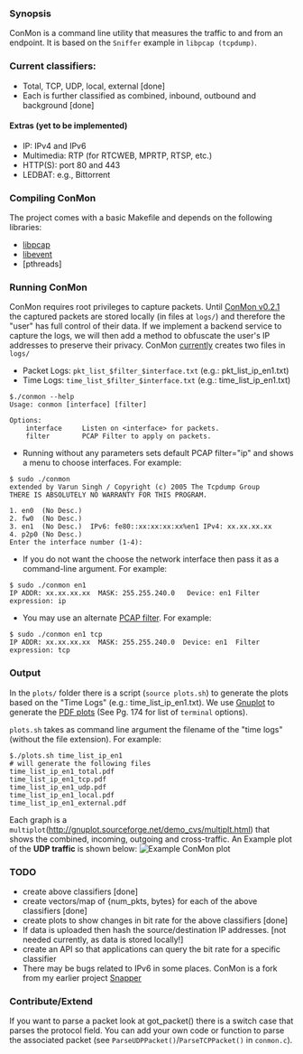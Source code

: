 ### Synopsis 
ConMon is a command line utility that measures the traffic to and from an
endpoint. It is based on the `Sniffer` example in `libpcap (tcpdump)`.

### Current classifiers:
* Total, TCP, UDP, local, external [done] 
* Each is further classified as combined, inbound, outbound and background [done]

#### Extras (yet to be implemented)
* IP: IPv4 and IPv6
* Multimedia: RTP (for RTCWEB, MPRTP, RTSP, etc.)
* HTTP(S): port 80 and 443
* LEDBAT: e.g., Bittorrent

### Compiling ConMon
The project comes with a basic Makefile and depends on the following libraries:
* [libpcap](http://www.tcpdump.org/release/libpcap-1.2.1.tar.gz)
* [libevent](https://github.com/downloads/libevent/libevent/libevent-2.0.19-stable.tar.gz)
* [pthreads]

### Running ConMon
ConMon requires root privileges to capture packets. Until [ConMon
v0.2.1](https://github.com/vr000m/conmon/tree/v0.2.1) the captured packets
are stored locally (in files at `logs/`) and therefore the "user" has full
control of their data. If we implement a backend service to capture the
logs, we will then add a method to obfuscate the user's IP addresses to
preserve their privacy. ConMon
[currently](https://github.com/vr000m/conmon/tree/v0.2.1) creates two files
in `logs/`
* Packet Logs: `pkt_list_$filter_$interface.txt` (e.g.: pkt_list_ip_en1.txt)
* Time Logs: `time_list_$filter_$interface.txt` (e.g.: time_list_ip_en1.txt)

```
$./conmon --help
Usage: conmon [interface] [filter]

Options:
    interface     Listen on <interface> for packets.
    filter        PCAP Filter to apply on packets.
```


* Running without any parameters sets default PCAP filter="ip" and shows a menu to choose interfaces.
For example:

```
$ sudo ./conmon
extended by Varun Singh / Copyright (c) 2005 The Tcpdump Group
THERE IS ABSOLUTELY NO WARRANTY FOR THIS PROGRAM.

1. en0  (No Desc.)	
2. fw0	(No Desc.)	
3. en1	(No Desc.)	IPv6: fe80::xx:xx:xx:xx%en1	IPv4: xx.xx.xx.xx	
4. p2p0	(No Desc.)	
Enter the interface number (1-4):
```

* If you do not want the choose the network interface then pass it as a command-line argument.
For example:

```
$ sudo ./conmon en1
IP ADDR: xx.xx.xx.xx  MASK: 255.255.240.0	Device: en1	Filter expression: ip
```

* You may use an alternate [PCAP filter](http://wiki.wireshark.org/CaptureFilters). 
For example:

```
$ sudo ./conmon en1 tcp
IP ADDR: xx.xx.xx.xx  MASK: 255.255.240.0  Device: en1	Filter expression: tcp
```

### Output
In the `plots/` folder there is a script (`source plots.sh`) to generate
the plots based on the "Time Logs" (e.g.: time_list_ip_en1.txt). We use
[Gnuplot](http://gnuplot.sourceforge.net/demo_cvs/) to generate the [PDF
plots](http://www.gnuplot.info/docs_4.6/gnuplot.pdf) (See Pg. 174 for list
of `terminal` options).

`plots.sh` takes as command line argument the filename of the "time logs"
(without the file extension). For example:

```
$./plots.sh time_list_ip_en1
# will generate the following files
time_list_ip_en1_total.pdf
time_list_ip_en1_tcp.pdf
time_list_ip_en1_udp.pdf
time_list_ip_en1_local.pdf
time_list_ip_en1_external.pdf
```

Each graph is a
`multiplot`(http://gnuplot.sourceforge.net/demo_cvs/multiplt.html) that
shows the combined, incoming, outgoing and cross-traffic. An Example plot
of the **UDP traffic** is shown below: 
![Example ConMon plot](http://www.netlab.tkk.fi/~varun/share_pub/time_list_udp-0.png)

### TODO
* create above classifiers [done]
* create vectors/map of {num_pkts, bytes} for each of the above classifiers [done]
* create plots to show changes in bit rate for the above classifiers [done]
* If data is uploaded then hash the source/destination IP addresses. [not
  needed currently, as data is stored locally!]
* create an API so that applications can query the bit rate for a specific
  classifier
* There may be bugs related to IPv6 in some places. ConMon is a fork from
  my earlier project [Snapper](https://github.com/vr000m/Snapper)


### Contribute/Extend
If you want to parse a packet look at got_packet() there is a switch case
that parses the protocol field. You can add your own code or function to
parse the associated packet (see `ParseUDPPacket()`/`ParseTCPPacket()` in
`conmon.c`).